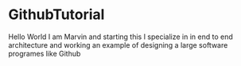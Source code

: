 # GithubTutorial

Hello World
I am Marvin and starting this 
I specialize in in end to end architecture and working an example of designing a large software programes like Github
